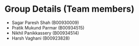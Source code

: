 # Group Details (Team members)

- Sagar Paresh Shah (B00930009)
- Pratik Mukund Parmar (B00934515)
- Nikhil Panikkassery (B00934514)
- Harsh Vaghani (B00923828)

